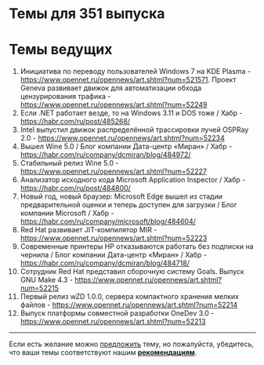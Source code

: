 # Темы для 351 выпуска
# Темы ведущих

1. Инициатива по переводу пользователей Windows 7 на KDE Plasma - https://www.opennet.ru/opennews/art.shtml?num=521571. Проект Geneva развивает движок для автоматизации обхода цензурирования трафика - https://www.opennet.ru/opennews/art.shtml?num=52249
1. Если .NET работает везде, то на Windows 3.11 и DOS тоже / Хабр - https://habr.com/ru/post/485268/
1. Intel выпустил движок распределённой трассировки лучей OSPRay 2.0 - https://www.opennet.ru/opennews/art.shtml?num=52234
1. Вышел Wine 5.0 / Блог компании Дата-центр «Миран» / Хабр - https://habr.com/ru/company/dcmiran/blog/484972/
1. Стабильный релиз Wine 5.0 - https://www.opennet.ru/opennews/art.shtml?num=52227
1. Анализатор исходного кода Microsoft Application Inspector / Хабр - https://habr.com/ru/post/484800/
1. Новый год, новый браузер: Microsoft Edge вышел из стадии предварительной оценки и теперь доступен для загрузки / Блог компании Microsoft / Хабр - https://habr.com/ru/company/microsoft/blog/484604/
1. Red Hat развивает JIT-компилятор MIR - https://www.opennet.ru/opennews/art.shtml?num=52223
1. Современные принтеры HP отказываются работать без подписки на чернила / Блог компании Дата-центр «Миран» / Хабр - https://habr.com/ru/company/dcmiran/blog/484718/
1. Сотрудник Red Hat представил сборочную систему Goals. Выпуск GNU Make 4.3 - https://www.opennet.ru/opennews/art.shtml?num=52215
1. Первый релиз wZD 1.0.0, сервера компактного хранения мелких файлов - https://www.opennet.ru/opennews/art.shtml?num=52214
1. Выпуск платформы совместной разработки OneDev 3.0 - https://www.opennet.ru/opennews/art.shtml?num=52213

---

Если есть желание можно [предложить](themes_from_listeners.md) тему, но пожалуйста, убедитесь, что ваши темы соответствуют нашим **[рекомендациям](Recommendations_for_the_proposed_topics.md)**.
